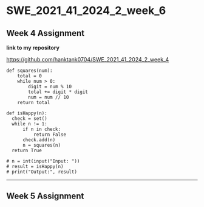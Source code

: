 # SWE_2021_41_2024_2_week_6
## Week 4 Assignment
__link to my repository__

https://github.com/hanktank0704/SWE_2021_41_2024_2_week_4
```
def squares(num):
    total = 0
    while num > 0:
        digit = num % 10
        total += digit * digit
        num = num // 10
    return total

def isHappy(n):
  check = set()
  while n != 1:
      if n in check:
          return False
      check.add(n)
      n = squares(n)
  return True

# n = int(input("Input: "))
# result = isHappy(n)
# print("Output:", result)
```
---

## Week 5 Assignment


